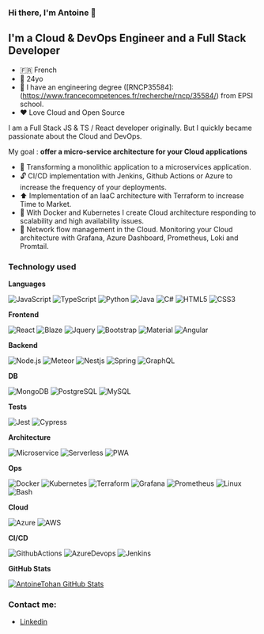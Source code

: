 ### Hi there, I'm Antoine 👋 

## I'm a Cloud & DevOps Engineer and a Full Stack Developer

- 🇫🇷 French
- 🚤 24yo
- 📝 I have an engineering degree ([RNCP35584]: (https://www.francecompetences.fr/recherche/rncp/35584/) from EPSI school.
- ❤️ Love Cloud and Open Source 

I am a Full Stack JS & TS / React developer originally. But I quickly became passionate about the Cloud and DevOps.

My goal : **offer a micro-service architecture for your Cloud applications**

- 📡 Transforming a monolithic application to a microservices application.
- 🔓 CI/CD implementation with Jenkins, Github Actions or Azure to increase the frequency of your deployments.
- ⬆️ Implementation of an IaaC architecture with Terraform to increase Time to Market.
- 🔧 With Docker and Kubernetes I create Cloud architecture responding to scalability and high availability issues.
- 🚦 Network flow management in the Cloud. Monitoring your Cloud architecture with Grafana, Azure Dashboard, Prometheus, Loki and Promtail. 

### Technology used

**Languages**

![JavaScript](https://img.shields.io/badge/-JavaScript-000000?style=flat&logo=javascript)
![TypeScript](https://img.shields.io/badge/-TypeScript-000000?style=flat&logo=typescript)
![Python](https://img.shields.io/badge/-Python-000000?style=flat&logo=python)
![Java](https://img.shields.io/badge/-java-000000?style=flat&logo=java)
![C#](https://img.shields.io/badge/-csharp-000000?style=flat&logo=csharp)
![HTML5](https://img.shields.io/badge/-HTML5-000000?style=flat&logo=HTML5)
![CSS3](https://img.shields.io/badge/-CSS3-000000?style=flat&logo=CSS3)

**Frontend**

![React](https://img.shields.io/badge/-React-000000?style=flat&logo=react)
![Blaze](https://img.shields.io/badge/-Blaze-000000?style=flat&logo=blaze)
![Jquery](https://img.shields.io/badge/-Jquery-000000?style=flat&logo=jquery)
![Bootstrap](https://img.shields.io/badge/-Bootstrap-000000?style=flat&logo=bootstrap)
![Material](https://img.shields.io/badge/-Material-000000?style=flat&logo=material-ui)
![Angular](https://img.shields.io/badge/-Angular-000000?style=flat&logo=angular)


**Backend**

![Node.js](https://img.shields.io/badge/-Node.js-000000?style=flat&logo=node.js)
![Meteor](https://img.shields.io/badge/-Meteor-000000?style=flat&logo=meteor)
![Nestjs](https://img.shields.io/badge/-nestjs-000000?style=flat&logo=nestjs)
![Spring](https://img.shields.io/badge/-Spring-000000?style=flat&logo=Spring)
![GraphQL](https://img.shields.io/badge/-GraphQL-000000?style=flat&logo=GraphQL)


**DB**

![MongoDB](https://img.shields.io/badge/-Mongodb-000000?style=flat&logo=mongodb)
![PostgreSQL](https://img.shields.io/badge/-Postgresql-000000?style=flat&logo=postgresql)
![MySQL](https://img.shields.io/badge/-mysql-000000?style=flat&logo=mysql)

**Tests**

![Jest](https://img.shields.io/badge/-Jest-000000?style=flat&logo=Jest)
![Cypress](https://img.shields.io/badge/-Cypress-000000?style=flat&logo=Cypress)

**Architecture**

![Microservice](https://img.shields.io/badge/-Microservice-000000?style=flat&logo=microservice)
![Serverless](https://img.shields.io/badge/-Serverless-000000?style=flat&logo=serverless)
![PWA](https://img.shields.io/badge/-Progressive%20Web%20App-000000?style=flat&logo=pwa)


**Ops**

![Docker](https://img.shields.io/badge/-Docker-000000?style=flat&logo=docker)
![Kubernetes](https://img.shields.io/badge/-Kubernetes-000000?style=flat&logo=kubernetes)
![Terraform](https://img.shields.io/badge/-Terraform-000000?style=flat&logo=Terraform)
![Grafana](https://img.shields.io/badge/-Grafana-000000?style=flat&logo=Grafana)
![Prometheus](https://img.shields.io/badge/-Prometheus-000000?style=flat&logo=Prometheus)
![Linux](https://img.shields.io/badge/-Linux-000000?style=flat&logo=Linux)
![Bash](https://img.shields.io/badge/-Bash-000000?style=flat&logo=Bash)


**Cloud**

![Azure](https://img.shields.io/badge/-Microsoft%20Azure-000000?style=flat&logo=microsoft-azure)
![AWS](https://img.shields.io/badge/-Amazon%20Web%20Services-000000?style=flat&logo=amazon-aws)


**CI/CD**

![GithubActions](https://img.shields.io/badge/-Github%20Actions-000000?style=flat&logo=github-actions)
![AzureDevops](https://img.shields.io/badge/-AzureDevops-000000?style=flat&logo=azure-devops)
![Jenkins](https://img.shields.io/badge/-Jenkins-000000?style=flat&logo=jenkins)


**GitHub Stats**

<a href="https://github.com/AntoineTohan/AntoineTohan">
  <img align="center" src="https://github-readme-stats.vercel.app/api?username=AntoineTohan&show_icons=true&line_height=27&count_private=true&title_color=ffffff&text_color=c9cacc&icon_color=2bbc8a&bg_color=1d1f21" alt="AntoineTohan GitHub Stats" />
</a>


### Contact me: 

- [Linkedin](https://www.linkedin.com/in/antoine-durand-epsi/) 
